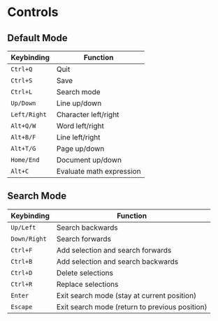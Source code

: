 # Controls

## Default Mode
| Keybinding   | Function                 |
|--------------|--------------------------|
| `Ctrl+Q `    | Quit                     |
| `Ctrl+S`     | Save                     |
| `Ctrl+L`     | Search mode              |
| `Up/Down`    | Line up/down             |
| `Left/Right` | Character left/right     |
| `Alt+Q/W`    | Word left/right          |
| `Alt+B/F`    | Line left/right          |
| `Alt+T/G`    | Page up/down             |
| `Home/End`   | Document up/down         |
| `Alt+C`      | Evaluate math expression |

## Search Mode
| Keybinding   | Function                                       |
|--------------|------------------------------------------------|
| `Up/Left`    | Search backwards                               |
| `Down/Right` | Search forwards                                |
| `Ctrl+F`     | Add selection and search forwards              |
| `Ctrl+B`     | Add selection and search backwards             |
| `Ctrl+D`     | Delete selections                              |
| `Ctrl+R`     | Replace selections                             |
| `Enter`      | Exit search mode (stay at current position)    |
| `Escape`     | Exit search mode (return to previous position) |
